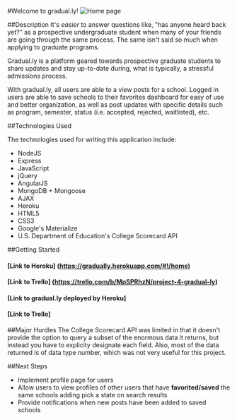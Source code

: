 #Welcome to gradual.ly!
![Home page](http://i.imgur.com/cSr4FfN.png)

##Description
It's *easier* to answer questions like, "has anyone heard back yet?" as a prospective undergraduate student when many of your friends are going through the same process. The same isn't said so much when applying to graduate programs. 

Gradual.ly is a platform geared towards prospective graduate students to share updates and stay up-to-date during, what is typically, a stressful admissions process. 

With gradual.ly, all users are able to a view posts for a school. Logged in users are able to save schools to their favorites dashboard for easy of use and better organization, as well as post updates with specific details such as program, semester, status (i.e. accepted, rejected, waitlisted), etc. 

##Technologies Used

The technologies used for writing this application include:

- NodeJS 
- Express
- JavaScript
- jQuery
- AngularJS
- MongoDB + Mongoose
- AJAX 
- Heroku
- HTML5
- CSS3
- Google's Materialize
- U.S. Department of Education's College Scorecard API

##Getting Started

#### [Link to Heroku] (https://gradually.herokuapp.com/#!/home)
#### [Link to Trello] (https://trello.com/b/MpSPRhzN/project-4-gradual-ly)

#### [Link to gradual.ly deployed by Heroku] 
#### [Link to Trello]

##Major Hurdles
The College Scorecard API was limited in that it doesn't provide the option to query a subset of the enormous data it returns, but instead you have to explicity designate each field. Also, most of the data returned is of data type number, which was not very useful for this project. 

##Next Steps
- Implement profile page for users 
- Allow users to view profiles of other users that have **favorited/saved** the same schools 
adding pick a state on search results
- Provide notifications when new posts have been added to saved schools

